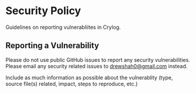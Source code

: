 # Security Policy

Guidelines on reporting vulnerabliites in Crylog.

## Reporting a Vulnerability

Please do not use public GitHub issues to report any security vulnerabilities. <br>
Please email any security related issues to drewshah0@gmail.com instead. <br>

Include as much information as possible about the vulnerablity (type, source file(s) related, impact, steps to reproduce, etc.)
